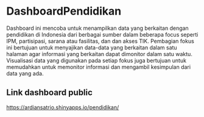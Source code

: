# DashboardPendidikan
Dashboard ini mencoba untuk menampilkan data yang berkaitan dengan pendidikan di Indonesia dari berbagai sumber dalam beberapa focus seperti IPM, partisipasi, sarana atau fasilitas, dan dan akses TIK. Pembagian fokus ini bertujuan untuk menyajikan data-data yang berkaitan dalam satu halaman agar informasi yang berkaitan dapat dimonitor dalam satu waktu. Visualisasi data yang digunakan pada setiap fokus juga bertujuan untuk memudahkan untuk memonitor informasi dan mengambil kesimpulan dari data yang ada.

## Link dashboard public
https://ardiansatrio.shinyapps.io/pendidikan/
